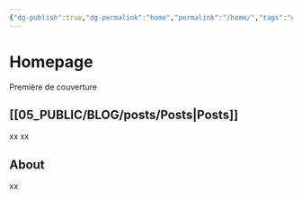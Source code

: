```yaml
---
{"dg-publish":true,"dg-permalink":"home","permalink":"/home/","tags":"gardenEntry"}
---
```


# Homepage
Première de couverture

## [[05_PUBLIC/BLOG/posts/Posts\|Posts]]

xx
xx

## About

xx

